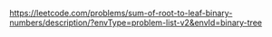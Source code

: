 https://leetcode.com/problems/sum-of-root-to-leaf-binary-numbers/description/?envType=problem-list-v2&envId=binary-tree